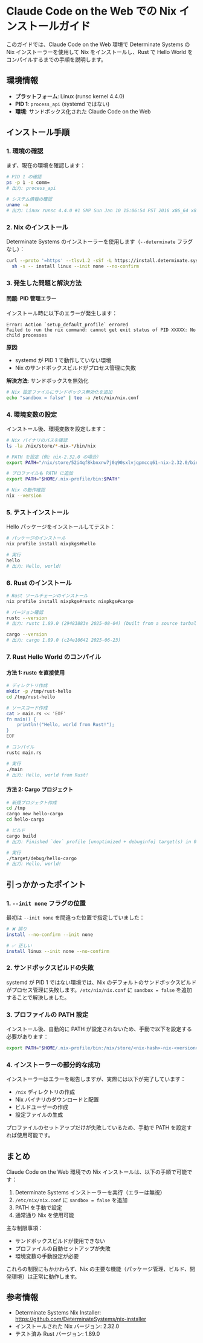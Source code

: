 # Claude Code on the Web での Nix インストールガイド

このガイドでは、Claude Code on the Web 環境で Determinate Systems の Nix インストーラーを使用して Nix をインストールし、Rust で Hello World をコンパイルするまでの手順を説明します。

## 環境情報

- **プラットフォーム**: Linux (runsc kernel 4.4.0)
- **PID 1**: `process_api` (systemd ではない)
- **環境**: サンドボックス化された Claude Code on the Web

## インストール手順

### 1. 環境の確認

まず、現在の環境を確認します：

```bash
# PID 1 の確認
ps -p 1 -o comm=
# 出力: process_api

# システム情報の確認
uname -a
# 出力: Linux runsc 4.4.0 #1 SMP Sun Jan 10 15:06:54 PST 2016 x86_64 x86_64 x86_64 GNU/Linux
```

### 2. Nix のインストール

Determinate Systems のインストーラーを使用します（`--determinate` フラグなし）：

```bash
curl --proto '=https' --tlsv1.2 -sSf -L https://install.determinate.systems/nix | \
  sh -s -- install linux --init none --no-confirm
```

### 3. 発生した問題と解決方法

#### 問題: PID 管理エラー

インストール時に以下のエラーが発生します：

```
Error: Action `setup_default_profile` errored
Failed to run the nix command: cannot get exit status of PID XXXXX: No child processes
```

**原因**:
- systemd が PID 1 で動作していない環境
- Nix のサンドボックスビルドがプロセス管理に失敗

**解決方法**: サンドボックスを無効化

```bash
# Nix 設定ファイルにサンドボックス無効化を追加
echo "sandbox = false" | tee -a /etc/nix/nix.conf
```

### 4. 環境変数の設定

インストール後、環境変数を設定します：

```bash
# Nix バイナリのパスを確認
ls -la /nix/store/*-nix-*/bin/nix

# PATH を設定（例: nix-2.32.0 の場合）
export PATH="/nix/store/52i4qf8kbnxnw7j0q90sxlvjqpmccq61-nix-2.32.0/bin:$PATH"

# プロファイルも PATH に追加
export PATH="$HOME/.nix-profile/bin:$PATH"

# Nix の動作確認
nix --version
```

### 5. テストインストール

Hello パッケージをインストールしてテスト：

```bash
# パッケージのインストール
nix profile install nixpkgs#hello

# 実行
hello
# 出力: Hello, world!
```

### 6. Rust のインストール

```bash
# Rust ツールチェーンのインストール
nix profile install nixpkgs#rustc nixpkgs#cargo

# バージョン確認
rustc --version
# 出力: rustc 1.89.0 (29483883e 2025-08-04) (built from a source tarball)

cargo --version
# 出力: cargo 1.89.0 (c24e10642 2025-06-23)
```

### 7. Rust Hello World のコンパイル

#### 方法 1: rustc を直接使用

```bash
# ディレクトリ作成
mkdir -p /tmp/rust-hello
cd /tmp/rust-hello

# ソースコード作成
cat > main.rs << 'EOF'
fn main() {
    println!("Hello, world from Rust!");
}
EOF

# コンパイル
rustc main.rs

# 実行
./main
# 出力: Hello, world from Rust!
```

#### 方法 2: Cargo プロジェクト

```bash
# 新規プロジェクト作成
cd /tmp
cargo new hello-cargo
cd hello-cargo

# ビルド
cargo build
# 出力: Finished `dev` profile [unoptimized + debuginfo] target(s) in 0.65s

# 実行
./target/debug/hello-cargo
# 出力: Hello, world!
```

## 引っかかったポイント

### 1. `--init none` フラグの位置

最初は `--init none` を間違った位置で指定していました：

```bash
# ❌ 誤り
install --no-confirm --init none

# ✅ 正しい
install linux --init none --no-confirm
```

### 2. サンドボックスビルドの失敗

systemd が PID 1 ではない環境では、Nix のデフォルトのサンドボックスビルドがプロセス管理に失敗します。`/etc/nix/nix.conf` に `sandbox = false` を追加することで解決しました。

### 3. プロファイルの PATH 設定

インストール後、自動的に PATH が設定されないため、手動で以下を設定する必要があります：

```bash
export PATH="$HOME/.nix-profile/bin:/nix/store/<nix-hash>-nix-<version>/bin:$PATH"
```

### 4. インストーラーの部分的な成功

インストーラーはエラーを報告しますが、実際には以下が完了しています：
- `/nix` ディレクトリの作成
- Nix バイナリのダウンロードと配置
- ビルドユーザーの作成
- 設定ファイルの生成

プロファイルのセットアップだけが失敗しているため、手動で PATH を設定すれば使用可能です。

## まとめ

Claude Code on the Web 環境での Nix インストールは、以下の手順で可能です：

1. Determinate Systems インストーラーを実行（エラーは無視）
2. `/etc/nix/nix.conf` に `sandbox = false` を追加
3. PATH を手動で設定
4. 通常通り Nix を使用可能

主な制限事項：
- サンドボックスビルドが使用できない
- プロファイルの自動セットアップが失敗
- 環境変数の手動設定が必要

これらの制限にもかかわらず、Nix の主要な機能（パッケージ管理、ビルド、開発環境）は正常に動作します。

## 参考情報

- Determinate Systems Nix Installer: https://github.com/DeterminateSystems/nix-installer
- インストールされた Nix バージョン: 2.32.0
- テスト済み Rust バージョン: 1.89.0
